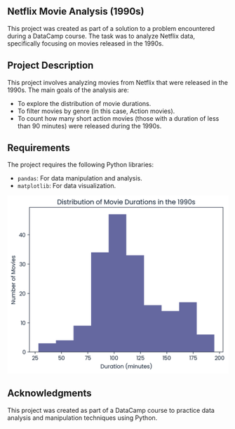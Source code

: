 ## Netflix Movie Analysis (1990s)

This project was created as part of a solution to a problem encountered during a DataCamp course. The task was to analyze Netflix data, specifically focusing on movies released in the 1990s.

## Project Description

This project involves analyzing movies from Netflix that were released in the 1990s. The main goals of the analysis are:

- To explore the distribution of movie durations.
- To filter movies by genre (in this case, Action movies).
- To count how many short action movies (those with a duration of less than 90 minutes) were released during the 1990s.

## Requirements

The project requires the following Python libraries:

- `pandas`: For data manipulation and analysis.
- `matplotlib`: For data visualization.

![Movie Duration Histogram](image/result_image.png)

## Acknowledgments

This project was created as part of a DataCamp course to practice data analysis and manipulation techniques using Python.